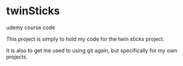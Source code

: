 # twinSticks
udemy course code

This project is simply to hold my code for the twin sticks project.

It is also to get me used to using git again, but specifically for my own projects.
